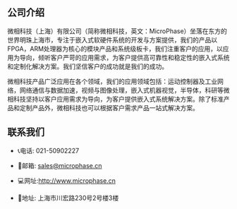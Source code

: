 ## 公司介绍

微相科技（上海）有限公司（简称微相科技，英文：MicroPhase）坐落在东方的世界明珠上海市，专注于嵌入式软硬件系统的开发与方案提供，我们的产品以FPGA，ARM处理器为核心的模块产品和系统级板卡，我们注重客户的应用，以应用为导向，倾听客户严苛的应用需求，为客户提供高可靠性和稳定性的嵌入式系统和定制化解决方案。我们坚信客户的成功就是我们的成功。

微相科技产品广泛应用在各个领域，我们的应用领域包括：运动控制器及工业网络，网络通信与数据加速，视频与图像处理，嵌入式机器视觉，半导体，科研等微相科技坚持以客户应用需求为导向，为客户提供嵌入式系统解决方案。除了标准产品和定制产品外，微相科技也可以根据客户需求产品一站式解决方案。

## 联系我们

- 📞电话: 021-50902227

-  📧邮箱: <sales@microphase.cn>

-  💻网址:<http://www.microphase.cn>

-  🏢地址: 上海市川宏路230号2号楼3楼
